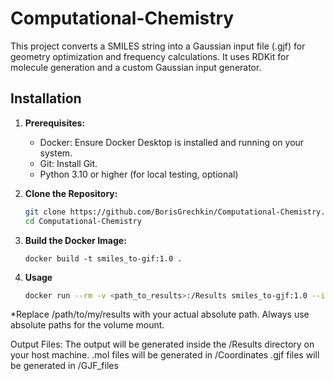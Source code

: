 # Computational-Chemistry

This project converts a SMILES string into a Gaussian input file (.gjf) for geometry optimization and frequency calculations.
It uses RDKit for molecule generation and a custom Gaussian input generator.

## Installation

1. **Prerequisites:**
   * Docker: Ensure Docker Desktop is installed and running on your system.
   * Git: Install Git.
   * Python 3.10 or higher (for local testing, optional)


2. **Clone the Repository:**

   ```bash
   git clone https://github.com/BorisGrechkin/Computational-Chemistry.git
   cd Computational-Chemistry
   ```

3. **Build the Docker Image:**

   ```
   docker build -t smiles_to-gif:1.0 .
   ```

4. **Usage**
   
   ```bash
   docker run --rm -v <path_to_results>:/Results smiles_to-gjf:1.0 --input_smiles "<smiles_string>"
   ```

*Replace /path/to/my/results with your actual absolute path. Always use absolute paths for the volume mount.

Output Files: The output will be generated inside the /Results directory on your host machine.
.mol files will be generated in /Coordinates 
.gjf files will be generated in /GJF_files
